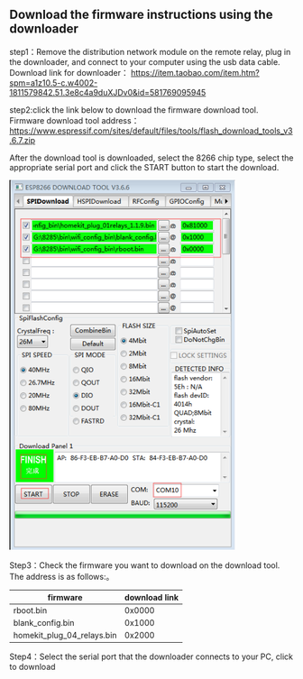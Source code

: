 ## Download the firmware instructions using the downloader
step1：Remove the distribution network module on the remote relay, plug in the downloader, and connect to your computer using the usb data cable.
Download link for downloader： 
https://item.taobao.com/item.htm?spm=a1z10.5-c.w4002-1811579842.51.3e8c4a9duXJDv0&id=581769095945

step2:click the link below to download the firmware download tool. Firmware download tool address：https://www.espressif.com/sites/default/files/tools/flash_download_tools_v3.6.7.zip

After the download tool is downloaded, select the 8266 chip type, select the appropriate serial port and click the START button to start the download.

  <img src="../README_IMAGE/9.png" width="400" />
 
Step3：Check the firmware you want to download on the download tool. The address is as follows:。

|firmware             | download link      |
| ----------------- | -------------| 
| rboot.bin         | 0x0000       | 
| blank_config.bin  | 0x1000       | 
| homekit_plug_04_relays.bin            | 0x2000       | 

Step4：Select the serial port that the downloader connects to your PC, click to download
